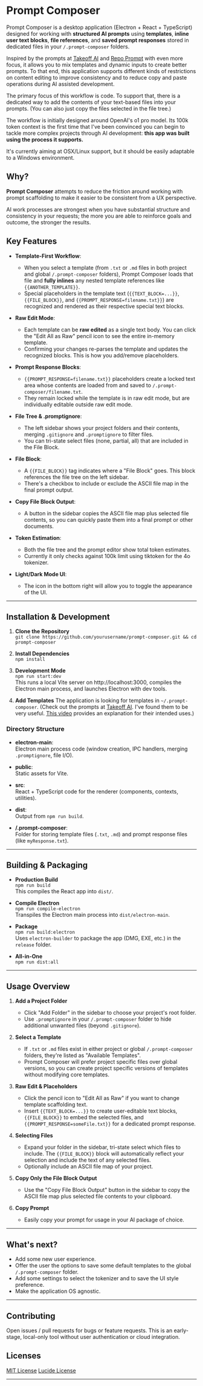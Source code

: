 # Prompt Composer

Prompt Composer is a desktop application (Electron + React + TypeScript) designed for working with **structured AI prompts** using **templates**, **inline user text blocks**, **file references**, and **saved prompt responses** stored in dedicated files in your `/.prompt-composer` folders.

Inspired by the prompts at [Takeoff AI](https://www.jointakeoff.com/prompts) and [Repo Prompt](https://repoprompt.com) with even more focus, it allows you to mix templates and dynamic inputs to create better prompts. To that end, this application supports different kinds of restrictions on content editing to improve consistency and to reduce copy and paste operations during AI assisted development.

The primary focus of this workflow is code. To support that, there is a dedicated way to add the contents of your text-based files into your prompts. (You can also just copy the files selected in the file tree.)

The workflow is initially designed around OpenAI's o1 pro model. Its 100k token context is the first time that I've been convinced you can begin to tackle more complex projects through AI development: **this app was built using the process it supports.**

It's currently aiming at OSX/Linux support, but it should be easily adaptable to a Windows environment.

## Why?

**Prompt Composer** attempts to reduce the friction around working with prompt scaffolding to make it easier to be consistent from a UX perspective.

AI work processes are strongest when you have substantial structure and consistency in your requests; the more you are able to reinforce goals and outcome, the stronger the results.

## Key Features

- **Template-First Workflow**:

  - When you select a template (from `.txt` or `.md` files in both project and global `/.prompt-composer` folders), Prompt Composer loads that file and **fully inlines** any nested template references like `{{ANOTHER_TEMPLATE}}`.
  - Special placeholders in the template text (`{{TEXT_BLOCK=...}}`, `{{FILE_BLOCK}}`, and `{{PROMPT_RESPONSE=filename.txt}}`) are recognized and rendered as their respective special text blocks.

- **Raw Edit Mode**:

  - Each template can be **raw edited** as a single text body. You can click the "Edit All as Raw" pencil icon to see the entire in-memory template.
  - Confirming your changes re-parses the template and updates the recognized blocks. This is how you add/remove placeholders.

- **Prompt Response Blocks**:

  - `{{PROMPT_RESPONSE=filename.txt}}` placeholders create a locked text area whose contents are loaded from and saved to `/.prompt-composer/filename.txt`.
  - They remain locked while the template is in raw edit mode, but are individually editable outside raw edit mode.

- **File Tree & .promptignore**:

  - The left sidebar shows your project folders and their contents, merging `.gitignore` and `.promptignore` to filter files.
  - You can tri-state select files (none, partial, all) that are included in the File Block.

- **File Block**:

  - A `{{FILE_BLOCK}}` tag indicates where a "File Block" goes. This block references the file tree on the left sidebar.
  - There's a checkbox to include or exclude the ASCII file map in the final prompt output.

- **Copy File Block Output**:

  - A button in the sidebar copies the ASCII file map plus selected file contents, so you can quickly paste them into a final prompt or other documents.

- **Token Estimation**:

  - Both the file tree and the prompt editor show total token estimates.
  - Currently it only checks against 100k limit using tiktoken for the 4o tokenizer.

- **Light/Dark Mode UI**:

  - The icon in the bottom right will allow you to toggle the appearance of the UI.

---

## Installation & Development

1. **Clone the Repository**  
   `git clone https://github.com/yourusername/prompt-composer.git && cd prompt-composer`

2. **Install Dependencies**  
   `npm install`

3. **Development Mode**  
   `npm run start:dev`  
   This runs a local Vite server on http://localhost:3000, compiles the Electron main process, and launches Electron with dev tools.

4. **Add Templates**
   The application is looking for templates in `~/.prompt-composer`. (Check out the prompts at [Takeoff AI](https://www.jointakeoff.com/prompts). I've found them to be very useful. [This video](https://www.youtube.com/watch?v=RLs-XUjmAfc) provides an explanation for their intended uses.)

### Directory Structure

- **electron-main**:  
  Electron main process code (window creation, IPC handlers, merging `.promptignore`, file I/O).

- **public**:  
  Static assets for Vite.

- **src**:  
  React + TypeScript code for the renderer (components, contexts, utilities).

- **dist**:  
  Output from `npm run build`.

- **/.prompt-composer**:  
  Folder for storing template files (`.txt`, `.md`) and prompt response files (like `myResponse.txt`).

---

## Building & Packaging

- **Production Build**  
  `npm run build`  
  This compiles the React app into `dist/`.

- **Compile Electron**  
  `npm run compile-electron`  
  Transpiles the Electron main process into `dist/electron-main`.

- **Package**  
  `npm run build:electron`  
  Uses `electron-builder` to package the app (DMG, EXE, etc.) in the `release` folder.

- **All-in-One**  
  `npm run dist:all`

---

## Usage Overview

1. **Add a Project Folder**

   - Click "Add Folder" in the sidebar to choose your project's root folder.
   - Use `.promptignore` in your `/.prompt-composer` folder to hide additional unwanted files (beyond `.gitignore`).

2. **Select a Template**

   - If `.txt` or `.md` files exist in either project or global `/.prompt-composer` folders, they're listed as "Available Templates".
   - Prompt Composer will prefer project specific files over global versions, so you can create project specific versions of templates without modifying core templates.

3. **Raw Edit & Placeholders**

   - Click the pencil icon to "Edit All as Raw" if you want to change template scaffolding text.
   - Insert `{{TEXT_BLOCK=...}}` to create user-editable text blocks, `{{FILE_BLOCK}}` to embed the selected files, and `{{PROMPT_RESPONSE=someFile.txt}}` for a dedicated prompt response.

4. **Selecting Files**

   - Expand your folder in the sidebar, tri-state select which files to include. The `{{FILE_BLOCK}}` block will automatically reflect your selection and include the text of any selected files.
   - Optionally include an ASCII file map of your project.

5. **Copy Only the File Block Output**

   - Use the "Copy File Block Output" button in the sidebar to copy the ASCII file map plus selected file contents to your clipboard.

6. **Copy Prompt**

   - Easily copy your prompt for usage in your AI package of choice.

---

## What's next?

- Add some new user experience.
- Offer the user the options to save some default templates to the global `/.prompt-composer` folder.
- Add some settings to select the tokenizer and to save the UI style preference.
- Make the application OS agnostic.

---

## Contributing

Open issues / pull requests for bugs or feature requests. This is an early-stage, local-only tool without user authentication or cloud integration.

## Licenses

[MIT License](https://opensource.org/license/mit)
[Lucide License](https://lucide.dev/license)

---

